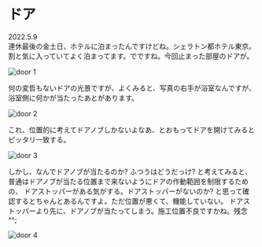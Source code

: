 # ドア

2022.5.9<br />
連休最後の金土日、ホテルに泊まったんですけどね。シェラトン都ホテル東京。
割と気に入っていてよく泊まってます。でですね。今回止まった部屋のドアが。

![door 1](door1.png)

何の変哲もないドアの光景ですが、よくみると、写真の右手が浴室なんですが、
浴室側に何かが当たったあとがあります。

![door 2](door2.png)

これ、位置的に考えてドアノブしかないよなあ、とおもってドアを開けてみるとピッタリ一致する。

![door 3](door3.png)

しかし、なんでドアノブが当たるのか? ふつうはどうだっけ? と考えてみると、
普通はドアノブが当たる位置まで来ないようにドアの作動範囲を制限するための、
ドアストッパーがある気がする。ドアストッパーがないのか?
と思って確認するとちゃんとあるんですよ。ただ位置が悪くて、機能していない。
ドアストッパーより先に、ドアノブが当たってしまう。施工位置不良ですかね。残念 ^^;

![door 4](door4.png)